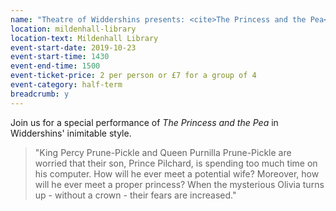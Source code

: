 ```yaml
---
name: "Theatre of Widdershins presents: <cite>The Princess and the Pea</cite>: for ages 3+"
location: mildenhall-library
location-text: Mildenhall Library
event-start-date: 2019-10-23
event-start-time: 1430
event-end-time: 1500
event-ticket-price: 2 per person or £7 for a group of 4
event-category: half-term
breadcrumb: y
---
```


Join us for a special performance of <cite>The Princess and the Pea</cite> in Widdershins' inimitable style.

> "King Percy Prune-Pickle and Queen Purnilla Prune-Pickle are worried that their son, Prince Pilchard, is spending too much time on his computer. How will he ever meet a potential wife? Moreover, how will he ever meet a proper princess? When the mysterious Olivia turns up - without a crown - their fears are increased."
